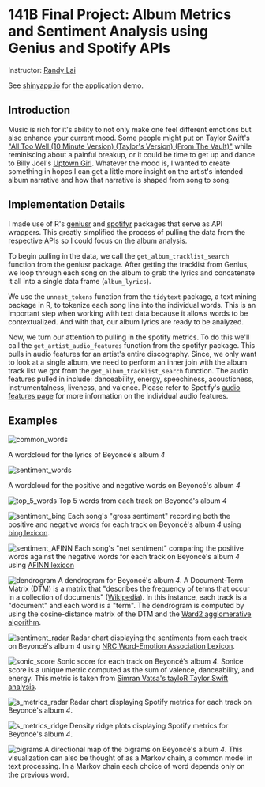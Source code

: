 # 141B Final Project: Album Metrics and Sentiment Analysis using Genius and Spotify APIs

Instructor: [Randy Lai](https://visit.randy.city/)

See [shinyapp.io](https://kiwilvio.shinyapps.io/Album_Analysis) for the application demo.

## Introduction

Music is rich for it's ability to not only make one feel different emotions but also enhance your current mood. Some people might put on Taylor Swift's ["All Too Well (10 Minute Version) (Taylor's Version) (From The Vault)"](https://www.youtube.com/watch?v=tollGa3S0o8) while reminiscing about a painful breakup, or it could be time to get up and dance to Billy Joel's [Uptown Girl](https://www.youtube.com/watch?v=hCuMWrfXG4E). Whatever the mood is, I wanted to create something in hopes I can get a little more insight on the artist's intended album narrative and how that narrative is shaped from song to song.

## Implementation Details

I made use of R's [geniusr](https://ewenme.github.io/geniusr/) and [spotifyr](https://www.rcharlie.com/spotifyr/) packages that serve as API wrappers. This greatly simplified the process of pulling the data from the respective APIs so I could focus on the album analysis.

To begin pulling in the data, we call the `get_album_tracklist_search` function from the geniusr package. After getting the tracklist from Genius, we loop through each song on the album to grab the lyrics and concatenate it all into a single data frame (`album_lyrics`).

We use the `unnest_tokens` function from the `tidytext` package, a text mining package in R, to tokenize each song line into the individual words. This is an important step when working with text data because it allows words to be contextualized. And with that, our album lyrics are ready to be analyzed.

Now, we turn our attention to pulling in the spotify metrics. To do this we'll call the `get_artist_audio_features` function from the spotifyr package. This pulls in audio features for an artist's entire discography. Since, we only want to look at a single album, we need to perform an inner join with the album track list we got from the `get_album_tracklist_search` function. The audio features pulled in include: danceability, energy, speechiness, acousticness, instrumentalness, liveness, and valence. Please refer to Spotify's [audio features page](https://developer.spotify.com/documentation/web-api/reference/#/operations/get-several-audio-features) for more information on the individual audio features.

## Examples

![common_words](examples/common_words.png)

A wordcloud for the lyrics of Beyoncé's album *4*

![sentiment_words](examples/sentiment_words.png)

A wordcloud for the positive and negative words on Beyoncé's album *4*

![top_5_words](examples/top_5_words.png)
Top 5 words from each track on Beyoncé's album *4*

![sentiment_bing](examples/sentiment_bing.png)
Each song's "gross sentiment" recording both the positive and negative words for each track on Beyoncé's album *4* using [bing lexicon](https://emilhvitfeldt.github.io/textdata/reference/lexicon_bing.html).

![sentiment_AFINN](examples/sentiment_AFINN.png)
Each song's "net sentiment" comparing the positive words against the negative words for each track on Beyoncé's album *4* using [AFINN lexicon](https://emilhvitfeldt.github.io/textdata/reference/lexicon_afinn.html)

![dendrogram](examples/dendrogram.png)
A dendrogram for Beyoncé's album *4*. A Document-Term Matrix (DTM) is a matrix that "describes the frequency of terms that occur in a collection of documents" ([Wikipedia](https://en.wikipedia.org/wiki/Document-term_matrix#:~:text=A%20document%2Dterm%20matrix%20is,and%20columns%20correspond%20to%20terms.)). In this instance, each track is a "document" and each word is a "term". The dendrogram is computed by using the cosine-distance matrix of the DTM and the [Ward2 agglomerative algorithm](https://arxiv.org/pdf/1111.6285.pdf).

![sentiment_radar](examples/sentiment_radar.png)
Radar chart displaying the sentiments from each track on Beyoncé's album *4* using [NRC Word-Emotion Association Lexicon](https://saifmohammad.com/WebPages/NRC-Emotion-Lexicon.htm).

![sonic_score](examples/sonic_score.png)
Sonic score for each track on Beyoncé's album *4*. Sonice score is a unique metric computed as the sum of valence, danceability, and energy. This metric is taken from [Simran Vatsa's tayloR Taylor Swift analysis](https://medium.com/@simranvatsa5/taylor-f656e2a09cc3).

![s_metrics_radar](examples/s_metrics_radar.png)
Radar chart displaying Spotify metrics for each track on Beyoncé's album *4*.

![s_metrics_ridge](examples/s_metrics_ridge.png)
Density ridge plots displaying Spotify metrics for Beyoncé's album *4*.

![bigrams](examples/bigrams.png)
A directional map of the bigrams on Beyoncé's album *4*. This visualization can also be thought of as a Markov chain, a common model in text processing. In a Markov chain each choice of word depends only on the previous word.

